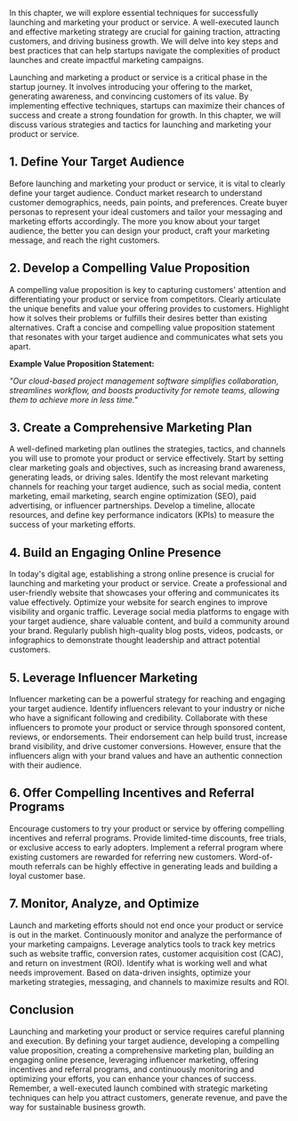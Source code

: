 
In this chapter, we will explore essential techniques for successfully launching and marketing your product or service. A well-executed launch and effective marketing strategy are crucial for gaining traction, attracting customers, and driving business growth. We will delve into key steps and best practices that can help startups navigate the complexities of product launches and create impactful marketing campaigns.

Launching and marketing a product or service is a critical phase in the startup journey. It involves introducing your offering to the market, generating awareness, and convincing customers of its value. By implementing effective techniques, startups can maximize their chances of success and create a strong foundation for growth. In this chapter, we will discuss various strategies and tactics for launching and marketing your product or service.

**1. Define Your Target Audience**
----------------------------------

Before launching and marketing your product or service, it is vital to clearly define your target audience. Conduct market research to understand customer demographics, needs, pain points, and preferences. Create buyer personas to represent your ideal customers and tailor your messaging and marketing efforts accordingly. The more you know about your target audience, the better you can design your product, craft your marketing message, and reach the right customers.

**2. Develop a Compelling Value Proposition**
---------------------------------------------

A compelling value proposition is key to capturing customers' attention and differentiating your product or service from competitors. Clearly articulate the unique benefits and value your offering provides to customers. Highlight how it solves their problems or fulfills their desires better than existing alternatives. Craft a concise and compelling value proposition statement that resonates with your target audience and communicates what sets you apart.

**Example Value Proposition Statement:**

_"Our cloud-based project management software simplifies collaboration, streamlines workflow, and boosts productivity for remote teams, allowing them to achieve more in less time."_

**3. Create a Comprehensive Marketing Plan**
--------------------------------------------

A well-defined marketing plan outlines the strategies, tactics, and channels you will use to promote your product or service effectively. Start by setting clear marketing goals and objectives, such as increasing brand awareness, generating leads, or driving sales. Identify the most relevant marketing channels for reaching your target audience, such as social media, content marketing, email marketing, search engine optimization (SEO), paid advertising, or influencer partnerships. Develop a timeline, allocate resources, and define key performance indicators (KPIs) to measure the success of your marketing efforts.

**4. Build an Engaging Online Presence**
----------------------------------------

In today's digital age, establishing a strong online presence is crucial for launching and marketing your product or service. Create a professional and user-friendly website that showcases your offering and communicates its value effectively. Optimize your website for search engines to improve visibility and organic traffic. Leverage social media platforms to engage with your target audience, share valuable content, and build a community around your brand. Regularly publish high-quality blog posts, videos, podcasts, or infographics to demonstrate thought leadership and attract potential customers.

**5. Leverage Influencer Marketing**
------------------------------------

Influencer marketing can be a powerful strategy for reaching and engaging your target audience. Identify influencers relevant to your industry or niche who have a significant following and credibility. Collaborate with these influencers to promote your product or service through sponsored content, reviews, or endorsements. Their endorsement can help build trust, increase brand visibility, and drive customer conversions. However, ensure that the influencers align with your brand values and have an authentic connection with their audience.

**6. Offer Compelling Incentives and Referral Programs**
--------------------------------------------------------

Encourage customers to try your product or service by offering compelling incentives and referral programs. Provide limited-time discounts, free trials, or exclusive access to early adopters. Implement a referral program where existing customers are rewarded for referring new customers. Word-of-mouth referrals can be highly effective in generating leads and building a loyal customer base.

**7. Monitor, Analyze, and Optimize**
-------------------------------------

Launch and marketing efforts should not end once your product or service is out in the market. Continuously monitor and analyze the performance of your marketing campaigns. Leverage analytics tools to track key metrics such as website traffic, conversion rates, customer acquisition cost (CAC), and return on investment (ROI). Identify what is working well and what needs improvement. Based on data-driven insights, optimize your marketing strategies, messaging, and channels to maximize results and ROI.

**Conclusion**
--------------

Launching and marketing your product or service requires careful planning and execution. By defining your target audience, developing a compelling value proposition, creating a comprehensive marketing plan, building an engaging online presence, leveraging influencer marketing, offering incentives and referral programs, and continuously monitoring and optimizing your efforts, you can enhance your chances of success. Remember, a well-executed launch combined with strategic marketing techniques can help you attract customers, generate revenue, and pave the way for sustainable business growth.
